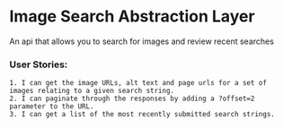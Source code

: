 # Image Search Abstraction Layer

An api that allows you to search for images and review recent searches

### User Stories:
    1. I can get the image URLs, alt text and page urls for a set of images relating to a given search string.
    2. I can paginate through the responses by adding a ?offset=2 parameter to the URL.
    3. I can get a list of the most recently submitted search strings.

